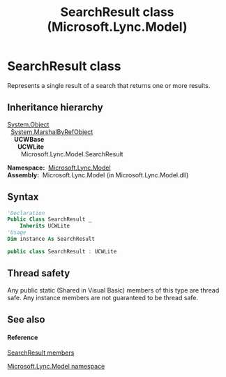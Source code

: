 ﻿---
title: SearchResult class (Microsoft.Lync.Model)
TOCTitle: SearchResult class
ms:assetid: T:Microsoft.Lync.Model.SearchResult_DI_3_UC_OCS14MrefLyncWPF
ms:mtpsurl: https://msdn.microsoft.com/en-us/library/microsoft.lync.model.searchresult_di_3_uc_ocs14mreflyncwpf(v=office.15)
ms:contentKeyID: 48598648
ms.date: 07/28/2014
mtps_version: v=office.15
f1_keywords:
- Microsoft.Lync.Model.SearchResult
dev_langs:
- CSharp
- JScript
- VB
- other
---

# SearchResult class

Represents a single result of a search that returns one or more results.

## Inheritance hierarchy

[System.Object](http://msdn2.microsoft.com/en-us/library/e5kfa45b)  
  [System.MarshalByRefObject](http://msdn2.microsoft.com/en-us/library/w4302s1f)  
    **UCWBase**  
      **UCWLite**  
        Microsoft.Lync.Model.SearchResult  

**Namespace:**  [Microsoft.Lync.Model](microsoft-lync-model-namespace_2.md)  
**Assembly:**  Microsoft.Lync.Model (in Microsoft.Lync.Model.dll)

## Syntax

``` vb
'Declaration
Public Class SearchResult _
    Inherits UCWLite
'Usage
Dim instance As SearchResult
```

``` csharp
public class SearchResult : UCWLite
```

## Thread safety

Any public static (Shared in Visual Basic) members of this type are thread safe. Any instance members are not guaranteed to be thread safe.

## See also

#### Reference

[SearchResult members](searchresult-members-microsoft-lync-model_2.md)

[Microsoft.Lync.Model namespace](microsoft-lync-model-namespace_2.md)

